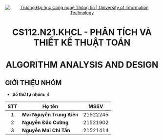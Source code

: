 <!-- Banner -->
<p align="center">
  <a href="https://www.uit.edu.vn/" title="Trường Đại học Công nghệ Thông tin" style="border: none;">
    <img src="https://i.imgur.com/WmMnSRt.png" alt="Trường Đại học Công nghệ Thông tin | University of Information Technology">
  </a>
</p>


<!-- Title -->
<h1 align="center"><b>CS112.N21.KHCL - PHÂN TÍCH VÀ THIẾT KẾ THUẬT TOÁN</b></h1>
<h1 align="center"><b>ALGORITHM ANALYSIS AND DESIGN</b></h1>

## GIỚI THIỆU NHÓM
* **Số thứ tự nhóm:** 4

| STT   | Họ tên                 | MSSV       |  
| :---: | ---                    | ---        |
| 1     | <strong>  Mai Nguyễn Trung Kiên </strong>  | 21522245   |            
| 2     |<strong> Nguyễn Đắc Cường  | 21521902   | 
| 3     | <strong>Nguyễn Mai Chí Tấn      | 21521414   | 
